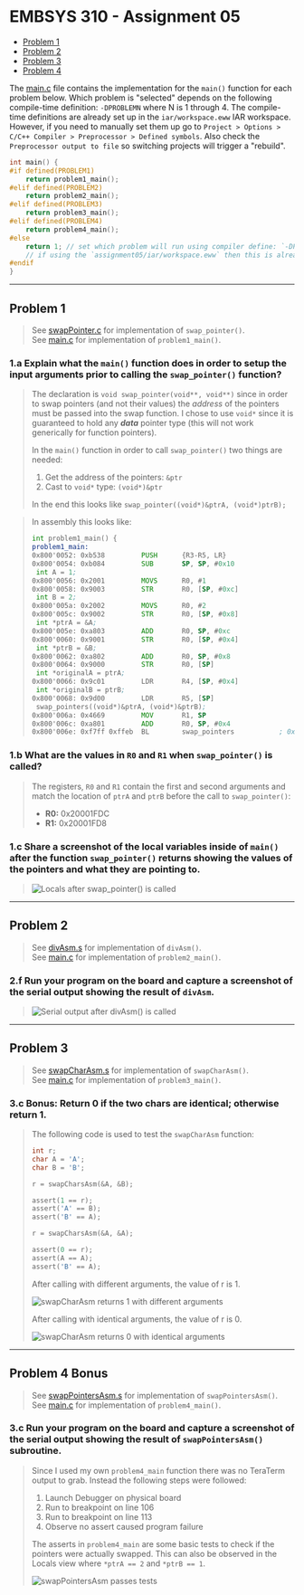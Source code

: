# EMBSYS 310 - Assignment 05
- [Problem 1](#Problem-1)
- [Problem 2](#Problem-2)
- [Problem 3](#Problem-3)
- [Problem 4](#Problem-4)

The [main.c](main.c) file contains the implementation for the `main()` function for each problem below.
Which problem is "selected" depends on the following compile-time definition: `-DPROBLEMN` where N is 1 through 4.
The compile-time definitions are already set up in the `iar/workspace.eww` IAR workspace.
However, if you need to manually set them up go to `Project > Options > C/C++ Compiler > Preprocessor > Defined symbols`.
Also check the `Preprocessor output to file` so switching projects will trigger a "rebuild".

```C
int main() {
#if defined(PROBLEM1)
    return problem1_main();
#elif defined(PROBLEM2)
    return problem2_main();
#elif defined(PROBLEM3)
    return problem3_main();
#elif defined(PROBLEM4)
    return problem4_main();
#else
    return 1; // set which problem will run using compiler define: `-DPROBLEM1`
    // if using the `assignment05/iar/workspace.eww` then this is already set
#endif
}
```

---
## Problem 1
  > See [swapPointer.c](swapPointer.c) for implementation of `swap_pointer()`.<br>
  > See [main.c](main.c) for implementation of `problem1_main()`.
### 1.a Explain what the `main()` function does in order to setup the input arguments prior to calling the `swap_pointer()` function?
  > The declaration is `void swap_pointer(void**, void**)` since in order to swap pointers (and not their values) the *address* of the pointers must be passed into the swap function. I chose to use `void*` since it is guaranteed to hold any ***data*** pointer type (this will not work generically for function pointers).
  >
  > In the `main()` function in order to call `swap_pointer()` two things are needed:
  > 1. Get the address of the pointers: `&ptr`
  > 2. Cast to `void*` type: `(void*)&ptr`
  >
  > In the end this looks like `swap_pointer((void*)&ptrA, (void*)ptrB);`

  > In assembly this looks like:
  > ```asm
  > int problem1_main() {
  > problem1_main:
  > 0x800'0052: 0xb538         PUSH      {R3-R5, LR}
  > 0x800'0054: 0xb084         SUB       SP, SP, #0x10
  >  int A = 1;
  > 0x800'0056: 0x2001         MOVS      R0, #1
  > 0x800'0058: 0x9003         STR       R0, [SP, #0xc]
  >  int B = 2;
  > 0x800'005a: 0x2002         MOVS      R0, #2
  > 0x800'005c: 0x9002         STR       R0, [SP, #0x8]
  >  int *ptrA = &A;
  > 0x800'005e: 0xa803         ADD       R0, SP, #0xc
  > 0x800'0060: 0x9001         STR       R0, [SP, #0x4]
  >  int *ptrB = &B;
  > 0x800'0062: 0xa802         ADD       R0, SP, #0x8
  > 0x800'0064: 0x9000         STR       R0, [SP]
  >  int *originalA = ptrA;
  > 0x800'0066: 0x9c01         LDR       R4, [SP, #0x4]
  >  int *originalB = ptrB;
  > 0x800'0068: 0x9d00         LDR       R5, [SP]
  >  swap_pointers((void*)&ptrA, (void*)&ptrB);
  > 0x800'006a: 0x4669         MOV       R1, SP
  > 0x800'006c: 0xa801         ADD       R0, SP, #0x4
  > 0x800'006e: 0xf7ff 0xffeb  BL        swap_pointers           ; 0x800'0048
  > ```
### 1.b What are the values in `R0` and `R1` when `swap_pointer()` is called?
  > The registers, `R0` and `R1` contain the first and second arguments and match the location of `ptrA` and `ptrB` before the call to `swap_pointer()`:
  > - **R0:** 0x20001FDC
  > - **R1:** 0x20001FD8
### 1.c Share a screenshot of the local variables inside of `main()` after the function `swap_pointer()` returns showing the values of the pointers and what they are pointing to.
  > ![Locals after `swap_pointer()` is called](problem1_locals.png)


---
## Problem 2
  > See [divAsm.s](divAsm.s) for implementation of `divAsm()`.<br>
  > See [main.c](main.c) for implementation of `problem2_main()`.
### 2.f Run your program on the board and capture a screenshot of the serial output showing the result of `divAsm`.
  > ![Serial output after `divAsm()` is called](problem2_terminal.png)


---
## Problem 3
  > See [swapCharAsm.s](swapCharAsm.s) for implementation of `swapCharAsm()`.<br>
  > See [main.c](main.c) for implementation of `problem3_main()`.
### 3.c **Bonus:** Return 0 if the two chars are identical; otherwise return 1.
  > The following code is used to test the `swapCharAsm` function:
  >
  > ```C
  > int r;
  > char A = 'A';
  > char B = 'B';
  >
  > r = swapCharsAsm(&A, &B);
  >
  > assert(1 == r);
  > assert('A' == B);
  > assert('B' == A);
  >
  > r = swapCharsAsm(&A, &A);
  >
  > assert(0 == r);
  > assert(A == A);
  > assert('B' == A);
  > ```
  >
  > After calling with different arguments, the value of r is 1.
  >
  > ![swapCharAsm returns 1 with different arguments](problem3_different_return_1.png)
  >
  > After calling with identical arguments, the value of r is 0.
  >
  > ![swapCharAsm returns 0 with identical arguments](problem3_equal_return_0.png)


---
## Problem 4 **Bonus**
  > See [swapPointersAsm.s](swapPointersAsm.s) for implementation of `swapPointersAsm()`.<br>
  > See [main.c](main.c) for implementation of `problem4_main()`.
### 3.c Run your program on the board and capture a screenshot of the serial output showing the result of `swapPointersAsm()` subroutine.
  > Since I used my own `problem4_main` function there was no TeraTerm output to grab. Instead the following steps were followed:
  > 1. Launch Debugger on physical board
  > 2. Run to breakpoint on line 106
  > 3. Run to breakpoint on line 113
  > 4. Observe no assert caused program failure
  >
  > The asserts in `problem4_main` are some basic tests to check if
  > the pointers were actually swapped. This can also be observed in the Locals view where `*ptrA == 2` and `*ptrB == 1`.
  >
  > ![swapPointersAsm passes tests](problem4_proof.png)
